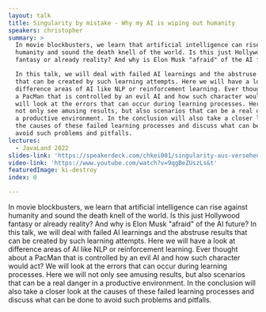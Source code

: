 ```yaml
---
layout: talk
title: Singularity by mistake - Why my AI is wiping out humanity
speakers: christopher
summary: >
  In movie blockbusters, we learn that artificial intelligence can rise against
  humanity and sound the death knell of the world. Is this just Hollywood
  fantasy or already reality? And why is Elon Musk "afraid" of the AI future?

  In this talk, we will deal with failed AI learnings and the abstruse results
  that can be created by such learning attempts. Here we will have a look at
  difference areas of AI like NLP or reinforcement learning. Ever thought about
  a PacMan that is controlled by an evil AI and how such character would act? We
  will look at the errors that can occur during learning processes. Here we will
  not only see amusing results, but also scenarios that can be a real danger in
  a productive environment. In the conclusion will also take a closer look at
  the causes of these failed learning processes and discuss what can be done to
  avoid such problems and pitfalls.
lectures:
  - JavaLand 2022
slides-link: 'https://speakerdeck.com/chkei001/singularity-aus-versehen'
video-link: 'https://www.youtube.com/watch?v=9qgBeZUszLs&t'
featuredImage: ki-destroy
index: 0

---
```


In movie blockbusters, we learn that artificial intelligence can rise against humanity and sound the death knell of the world. Is this just Hollywood fantasy or already reality? And why is Elon Musk "afraid" of the AI future?
In this talk, we will deal with failed AI learnings and the abstruse results that can be created by such learning attempts. Here we will have a look at difference areas of AI like NLP or reinforcement learning. Ever thought about a PacMan that is controlled by an evil AI and how such character would act? We will look at the errors that can occur during learning processes. Here we will not only see amusing results, but also scenarios that can be a real danger in a productive environment. In the conclusion will also take a closer look at the causes of these failed learning processes and discuss what can be done to avoid such problems and pitfalls.
